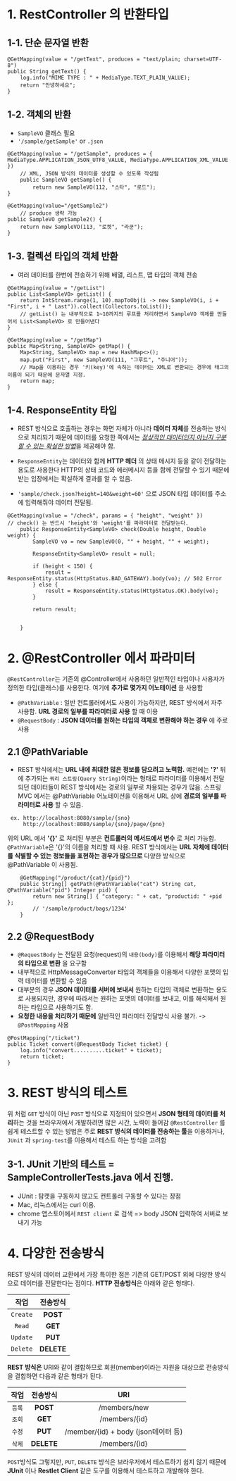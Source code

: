 

# 1. RestController 의 반환타입


## 1-1. 단순 문자열 반환
```
@GetMapping(value = "/getText", produces = "text/plain; charset=UTF-8")
public String getText() {
	log.info("MIME TYPE : " + MediaType.TEXT_PLAIN_VALUE);
	return "안녕하세요";
}
```



## 1-2. 객체의 반환
- `SampleVO` 클래스 필요
- `'/sample/getSample'` or `.json`
```
@GetMapping(value = "/getSample", produces = { MediaType.APPLICATION_JSON_UTF8_VALUE, MediaType.APPLICATION_XML_VALUE })
	// XML, JSON 방식의 데이터를 생성할 수 있도록 작성됨
	public SampleVO getSample() {
		return new SampleVO(112, "스타", "로드");
}
```
```
@GetMapping(value="/getSample2")
    // produce 생략 가능
public SampleVO getSample2() {
	return new SampleVO(113, "로켓", "라쿤");
}
```



## 1-3. 컬렉션 타입의 객체 반환
- 여러 데이터를 한번에 전송하기 위해 배열, 리스트, 맵 타입의 객체 전송

```
@GetMapping(value = "/getList")
public List<SampleVO> getList() {
	return IntStream.range(1, 10).mapToObj(i -> new SampleVO(i, i + "First", i + " Last")).collect(Collectors.toList());
	// getList() 는 내부적으로 1~10까지의 루프를 처리하면서 SampleVO 객체를 만들어서 List<SampleVO> 로 만들어낸다
}
```

```
@GetMapping(value = "/getMap")
public Map<String, SampleVO> getMap() {
	Map<String, SampleVO> map = new HashMap<>();
	map.put("First", new SampleVO(111, "그루트", "주니어"));
    // Map을 이용하는 경우 '키(key)'에 속하는 데이터는 XML로 변환되는 경우에 태그의 이름이 되기 때문에 문자열 지정.
	return map;
}
```



## 1-4. ResponseEntity 타입

- REST 방식으로 호출하는 경우는 화면 자체가 아니라 **데이터 자체**를 전송하는 방식으로 처리되기 때문에
데이터를 요청한 쪽에서는 <u>*정상적인 데이터인지 아닌지 구분할 수 있는 확실한 방법*</u>을 제공해야 함.

- `ResponseEntity`는 데이터와 함께 __HTTP 헤더__ 의 상태 메시지 등을 같이 전달하는 용도로 사용한다
HTTP의 상태 코드와 에러메시지 등을 함께 전달할 수 있기 때문에 받는 입장에서는 확실하게 결과를 알 수 있음.

- `'sample/check.json?height=140&weight=60'` 으로 JSON 타입 데이터를 주소에 입력해줘야 데이터 전달됨.

```
@GetMapping(value = "/check", params = { "height", "weight" })
// check() 는 반드시 'height'와 'weight'를 파라미터로 전달받는다.
    public ResponseEntity<SampleVO> check(Double height, Double weight) {
    	SampleVO vo = new SampleVO(0, "" + height, "" + weight);

		ResponseEntity<SampleVO> result = null;

		if (height < 150) {
			result = ResponseEntity.status(HttpStatus.BAD_GATEWAY).body(vo); // 502 Error
		} else {
			result = ResponseEntity.status(HttpStatus.OK).body(vo);
		}

		return result;

		
	}
```



# 2. @RestController 에서 파라미터

 `@RestController`는 기존의 @Controller에서 사용하던 일반적인 타입이나 사용자가 정의한 타입(클래스)를 사용한다. 
 여기에 __추가로 몇가지 어노테이션__ 을 사용함
 - `@PathVariable` : 일반 컨트롤러에서도 사용이 가능하지만, REST 방식에서 자주 사용함. __URL 경로의 일부를 파라미터로 사용__ 할 때 이용
 - `@RequestBody` : __JSON 데이터를 원하는 타입의 객체로 변환해야 하는 경우__ 에 주로 사용
 
 
 
 ## 2.1 @PathVariable
 
 - REST 방식에서는 __URL 내에 최대한 많은 정보를 담으려고 노력함.__
 예전에는 __'?'__ 뒤에 추가되는 `쿼리 스트링(Query String)`이라는 형태로 파라미터를 이용해서 전달되던 데이터들이 
 REST 방식에서는 경로의 일부로 차용되는 경우가 많음.
 스프링 MVC 에서는 @PathVariable 어노테이션을 이용해서 URL 상에 __경로의 일부를 파라미터로 사용__ 할 수 있음.

```
 ex. http://localhost:8080/sample/{sno}
	 http://localhost:8080/sample/{sno}/page/{pno}
```

위의 URL 에서 __'{}'__ 로 처리된 부분은 __컨트롤러의 메서드에서 변수__ 로 처리 가능함.
`@PathVariable`은 '{}'의 이름을 처리할 때 사용.
REST 방식에서는 __URL 자체에 데이터를 식별할 수 있는 정보들을 표현하는 경우가 많으므로__ 다양한 방식으로 @PathVariable 이 사용됨.

```
	@GetMapping("/product/{cat}/{pid}")
	public String[] getPath(@PathVariable("cat") String cat, @PathVariable("pid") Integer pid) {
		return new String[] { "category: " + cat, "productid: " +pid };
		// '/sample/product/bags/1234'
	}
```


## 2.2 @RequestBody

- `@RequestBody` 는 전달된 요청(request)의 `내용(body)`를 이용해서 __해당 파라미터의 타입으로 변환__ 을 요구함
- 내부적으로 HttpMessageConverter 타입의 객체들을 이용해서 다양한 포맷의 입력 데이터를 변환할 수 있음
- 대부분의 경우 **JSON 데이터를 서버에 보내서** 원하는 타입의 객체로 변환하는 용도로 사용되지만,
경우에 따라서는 원하는 포맷의 데이터를 보내고, 이를 해석해서 원하는 타입으로 사용하기도 함.
- **요청한 내용을 처리하기 때문에** 일반적인 파라미터 전달방식 사용 불가. -> `@PostMapping` 사용

```
@PostMapping("/ticket")
public Ticket convert(@RequestBody Ticket ticket) {
    log.info("convert..........ticket" + ticket);
    return ticket;
}
```


# 3. REST 방식의 테스트

위 처럼 `GET` 방식이 아닌 `POST` 방식으로 지정되어 있으면서 **JSON 형테의 데이터를 처리**하는 것을 브라우저에서 개발하려면 많은 시간, 노력이 들어감
`@RestController` 를 쉽게 테스트할 수 있는 방법은 주로 **REST 방식의 데이터를 전송하는 툴**을 이용하거나,
`JUnit` 과 `spring-test`를 이용해서 테스트 하는 방식을 고려함


## 3-1. JUnit 기반의 테스트 = SampleControllerTests.java 에서 진행.
 - JUnit : 탐캣을 구동하지 않고도 컨트롤러 구동할 수 있다는 장점
 - Mac, 리눅스에서는 curl 이용.
 - chrome 앱스토어에서 `REST client` 로 검색 => body JSON 입력하여 서버로 보내기 가능




# 4. 다양한 전송방식

REST 방식의 데이터 교환에서 가장 특이한 점은 기존의 GET/POST 외에 다양한 방식으로 데이터를 전달한다는 점이다.
**HTTP 전송방식**은 아래와 같은 형태다.

| 작업 | 전송방식 |
|:---:|:---:|
|`Create`|**POST**|
|`Read`|**GET**|
|`Update`|**PUT**|
|`Delete`|**DELETE**|

**REST 방식은** URI와 같이 결합하므로 회원(member)이라는 자원을 대상으로 전송방식을 결합하면 다음과 같은 형태가 된다.

| 작업 | 전송방식 | URI
|:---:|:---:|:---:|
|`등록`|**POST**|/members/new|
|`조회`|**GET**|/members/{id}|
|`수정`|**PUT**|/member/{id} + body (json데이터 등)|
|`삭제`|**DELETE**|/members/{id}|

`POST`방식도 그렇지만, `PUT`, `DELETE` 방식은 브라우저에서 테스트하기 쉽지 않기 때문에 **JUnit** 이나 **Restlet Client** 같은 도구를 이용해서 테스트하고 개발해야 한다.
